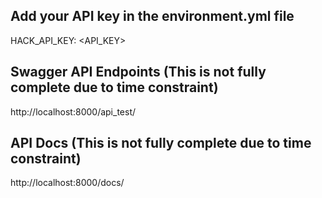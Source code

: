 ## Add your API key in the environment.yml file

HACK_API_KEY: <API_KEY>

## Swagger API Endpoints (This is not fully complete due to time constraint)

http://localhost:8000/api_test/

## API Docs (This is not fully complete due to time constraint)

http://localhost:8000/docs/
